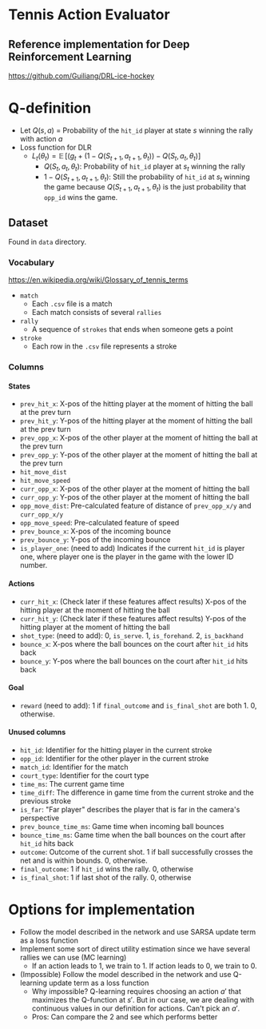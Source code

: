 # Tennis Action Evaluator

## Reference implementation for Deep Reinforcement Learning
https://github.com/Guiliang/DRL-ice-hockey

# Q-definition
- Let $Q(s,a)$ = Probability of the `hit_id` player at state $s$ winning the rally with action $a$
- Loss function for DLR
    - $L_t(\theta_t) = \mathop{\mathbb{E}}[(g_t + (1 - Q(S_{t+1}, a_{t+1}, \theta_{t})) - Q(S_{t}, a_{t}, \theta_{t})]$
        - $Q(S_{t}, a_{t}, \theta_{t})$: Probability of `hit_id` player at $s_t$ winning the rally
        - $1 - Q(S_{t+1}, a_{t+1}, \theta_{t})$: Still the probability of `hit_id` at $s_t$ winning the game because $Q(S_{t+1}, a_{t+1}, \theta_{t})$ is the just probability that `opp_id` wins the game. 

## Dataset
Found in `data` directory.

### Vocabulary
https://en.wikipedia.org/wiki/Glossary_of_tennis_terms

- `match`
    - Each `.csv` file is a match
    - Each match consists of several `rallies`
- `rally`
    - A sequence of `strokes` that ends when someone gets a point 
- `stroke`
    - Each row in the `.csv` file represents a stroke

### Columns

#### States
- `prev_hit_x`: X-pos of the hitting player at the moment of hitting the ball at the prev turn
- `prev_hit_y`: Y-pos of the hitting player at the moment of hitting the ball at the prev turn
- `prev_opp_x`: X-pos of the other player at the moment of hitting the ball at the prev turn
- `prev_opp_y`: Y-pos of the other player at the moment of hitting the ball at the prev turn
- `hit_move_dist`
- `hit_move_speed` 
- `curr_opp_x`: X-pos of the other player at the moment of hitting the ball
- `curr_opp_y`: Y-pos of the other player at the moment of hitting the ball
- `opp_move_dist`: Pre-calculated feature of distance of `prev_opp_x/y` and `curr_opp_x/y`
- `opp_move_speed`: Pre-calculated feature of speed
- `prev_bounce_x`: X-pos of the incoming bounce
- `prev_bounce_y`: Y-pos of the incoming bounce
- `is_player_one`: (need to add) Indicates if the current `hit_id` is player one, where player one is the player in the game with the lower ID number.

#### Actions
- `curr_hit_x`: (Check later if these features affect results) X-pos of the hitting player at the moment of hitting the ball
- `curr_hit_y`: (Check later if these features affect results) Y-pos of the hitting player at the moment of hitting the ball
- `shot_type`: (need to add): 0, `is_serve`. 1, `is_forehand`. 2, `is_backhand`
- `bounce_x`: X-pos where the ball bounces on the court after `hit_id` hits back
- `bounce_y`: Y-pos where the ball bounces on the court after `hit_id` hits back

#### Goal
- `reward` (need to add): 1 if `final_outcome` and `is_final_shot` are both 1. 0, otherwise.

#### Unused columns
- `hit_id`: Identifier for the hitting player in the current stroke
- `opp_id`: Identifier for the other player in the current stroke
- `match_id`: Identifier for the match
- `court_type`: Identifier for the court type
- `time_ms`: The current game time
- `time_diff`: The difference in game time from the current stroke and the previous stroke
- `is_far`: "Far player" describes the player that is far in the camera's perspective
- `prev_bounce_time_ms`: Game time when incoming ball bounces
- `bounce_time_ms`: Game time when the ball bounces on the court after `hit_id` hits back
- `outcome`: Outcome of the current shot. 1 if ball successfully crosses the net and is within bounds. 0, otherwise. 
- `final_outcome`: 1 if `hit_id` wins the rally. 0, otherwise
- `is_final_shot`: 1 if last shot of the rally. 0, otherwise

# Options for implementation
- Follow the model described in the network and use SARSA update term as a loss function
- Implement some sort of direct utility estimation since we have several rallies we can use (MC learning)
    - If an action leads to 1, we train to 1. If action leads to 0, we train to 0.
- (Impossible) Follow the model described in the network and use Q-learning update term as a loss function
    - Why impossible? Q-learning requires choosing an action $a'$ that maximizes the Q-function at $s'$. But in our case, we are dealing with continuous values in our definition for actions. Can't pick an $a'$.
    - Pros: Can compare the 2 and see which performs better